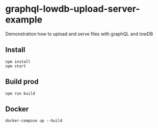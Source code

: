 # graphql-lowdb-upload-server-example

Demonstration how to upload and serve files with graphQL and lowDB

## Install

```
npm install
npm start
```

## Build prod

```
npm run build
```

## Docker

```
docker-compose up --build
```
